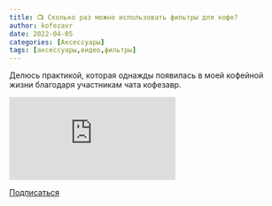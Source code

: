```yaml
---
title: 📺 Сколько раз можно использовать фильтры для кофе?
author: kofezavr
date: 2022-04-05
categories: [Аксессуары]
tags: [аксессуары,видео,фильтры]
---
```


Делюсь практикой, которая однажды появилась в моей кофейной жизни благодаря участникам чата кофезавр. 

<p><div class="youtube-wrapper"><iframe src="https://www.youtube.com/embed/VRQvp22E58k?controls=0" title="YouTube video player" frameborder="0" allow="accelerometer; autoplay; clipboard-write; encrypted-media; gyroscope; picture-in-picture" allowfullscreen></iframe></div></p>

<a class="play" href="https://www.youtube.com/c/Coffeesaurus?sub_confirmation=1"><i class="fab fa-youtube"></i> Подписаться</a>